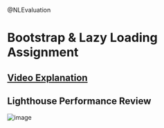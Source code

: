 @NLEvaluation
# Bootstrap & Lazy Loading Assignment
## [Video Explanation](https://drive.google.com/file/d/1HifxOO03jzhZRxbOVqKMXxQWGTWnpaf5/view?usp=sharing)

## Lighthouse Performance Review
![image](https://github.com/RimRaider639/pricing-bootstrap/assets/112859531/03745e87-063f-4874-9dca-7f104fc4d348)
